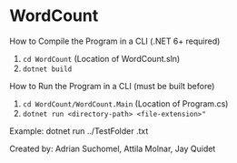 # WordCount

How to Compile the Program in a CLI (.NET 6+ required)<br>

1. `cd WordCount` (Location of WordCount.sln)
2. `dotnet build`

How to Run the Program in a CLI (must be built before)<br>

1. `cd WordCount/WordCount.Main` (Location of Program.cs)
2. `dotnet run <directory-path> <file-extension>"`

Example: dotnet run ../TestFolder .txt

Created by: Adrian Suchomel, Attila Molnar, Jay Quidet
